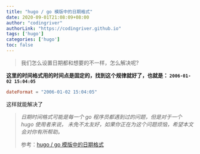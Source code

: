 ```yaml
---
title: "hugo / go 模版中的日期格式"
date: 2020-09-01T21:08:09+08:00
author: "codingriver"
authorLink: "https://codingriver.github.io"
tags: ['hugo']
categories: ['hugo']
toc: false
---
```


<!--more-->

>  我们怎么设置日期都和想要的不一样，怎么解决呢?

**这里的时间格式用的时间点是固定的，找到这个规律就好了，也就是： `2006-01-02 15:04:05`**

```toml
dateFormat = "2006-01-02 15:04:05"
```
这样就能解决了

> *日期时间格式可能是每一个 go 程序员都遇到过的问题，但是对于一个 hugo 使用者来说， 未免不太友好，如果你正在为这个问题烦恼，希望本文会对你有所帮助。*
>
> 参考：[hugo / go 模版中的日期格式](https://tricks.one/post/date-format-in-hugo-or-go-templates/)



